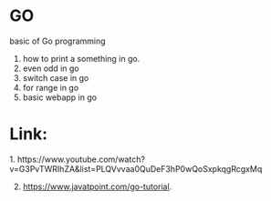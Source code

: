 # GO
basic of Go programming

1. how to print a something in go.
2. even odd in go
3. switch case in go
4. for range in go
5. basic webapp in go






<h1>Link:</h1>
1. https://www.youtube.com/watch?v=G3PvTWRIhZA&list=PLQVvvaa0QuDeF3hP0wQoSxpkqgRcgxMq      


2. https://www.javatpoint.com/go-tutorial.
